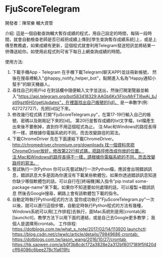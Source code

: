 # FjuScoreTelegram
開發者：陳常樂 輔大資管

介紹:
這是一個自動查詢輔大暫存成績的程式，用自己設定的時間，每隔一段時間，就會自動檢查老師是否已經把成績上傳到[學生查詢暫存成績系統]上，或是上傳至教務處，如果成績有更新，這個程式就會利用Telegram發送短訊並將結果一併傳送給你。如使用此程式則可省下每日上網查詢成績的時間。

使用方法:
1. 下載手機App - Telegram 在手機下載Telegram(聊天APP)並註冊新帳號， 然後在搜尋裡輸入"@happy_notify_helper_bot"，點開進入名為”Happy通知小幫手”的聊天機器人。 
2. 尋找自己的用戶id 在對話欄中隨便輸入文字並送出，然後打開瀏覽器並輸入"https://api.telegram.org/bot583418329:AAGb6Kx1iFIovMrFTl6wAj_bJstI9gzt6H0/getUpdates"，在裡面找出自己帳號的[id]， 是一串數字(例: 627272727)，先把[id]記下來。 
3. 修改幾行程式碼 打開"FjuScoreTelegram.py"，在第17-19行輸入自己的帳號、密碼以及剛剛記下來的[id]。 第20行是暫存成績的txt文字檔，txt檔產生出來後不要刪掉，直到你不用這個程式為止。 注:Mac和Windows的路徑長得不一樣，請根據你電腦系統的不同，而去改變路徑的寫法。 
4. 下載ChromeDriver 先在下面連結下載ChromeDriver。 http://chromedriver.chromium.org/downloads 找一個資料夾把ChromeDriver放好，修改第22行程式碼，把路徑修改成你放的位置。 注:Mac和Windows的路徑長得不一樣，請根據你電腦系統的不同，而去改變路徑的寫法。 
5. 嘗試執行一次Python 你可以先嘗試執行一次Python檔，應該會出現錯誤訊息，錯誤訊息大多是因為你還沒有下載某些軟體包，如果你透過錯誤訊息知道你缺少哪個軟體包的話，可以自行在[終端機]輸入指令"pip install some-package-name"來下載。如果你不知道要如何處理的話，可以複製->錯誤訊息 然後去Google搜尋，網路上會有該軟體包下載的指令。 
6. 自動定時執行Python程式的方法 當你成功執行"FjuScoreTelegram.py”一次以後，就可以進行這個步驟，自動定時執行Python程式的方法有幾種，Windows系統可以用[工作排程]去執行，面Mac系統則是用[crontab]和[launchctl]，教學方法下以用下面的連結，或是自己去Google更多教學； 我個人是選擇用crontab。 工作排程: https://dotblogs.com.tw/what_s_note/2017/02/14/113920 launchctl: https://blog.csdn.net/clwwlc/article/details/79849686 crontab: https://dotblogs.com.tw/jason_wang/2016/10/27/crontab https://hk.saowen.com/a/b0f3b8cdc172a3828e2a312bf8017189f5f420dcff64086c6bee278c1fa619fc
